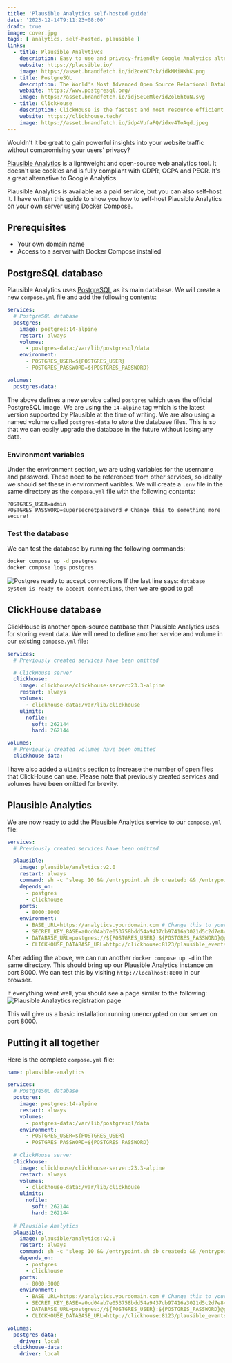 ```yaml
---
title: 'Plausible Analytics self-hosted guide'
date: '2023-12-14T9:11:23+08:00'
draft: true
image: cover.jpg
tags: [ analytics, self-hosted, plausible ]
links:
  - title: Plausible Analytivcs
    description: Easy to use and privacy-friendly Google Analytics alternative
    website: https://plausible.io/
    image: https://asset.brandfetch.io/id2ceYC7ck/idkMMiHKhK.png
  - title: PostgreSQL
    description: The World's Most Advanced Open Source Relational Database
    website: https://www.postgresql.org/
    image: https://asset.brandfetch.io/idjSeCeMle/idZol6htuN.svg
  - title: ClickHouse
    description: ClickHouse is the fastest and most resource efficient open-source database for real-time apps and analytics.
    website: https://clickhouse.tech/
    image: https://asset.brandfetch.io/idp4VufaPQ/idxv4ToAqd.jpeg
---
```


Wouldn't it be great to gain powerful insights into your website traffic without compromising your users' privacy?

[Plausible Analytics](https://plausible.io/) is a lightweight and open-source web analytics tool. It doesn't use cookies and is fully compliant with GDPR, CCPA and PECR. It's a great alternative to Google Analytics.

Plausible Analytics is available as a paid service, but you can also self-host it. I have written this guide to show you how to self-host Plausible Analytics on your own server using Docker Compose.

## Prerequisites

- Your own domain name
- Access to a server with Docker Compose installed

## PostgreSQL database

Plausible Analytics uses [PostgreSQL](https://www.postgresql.org/) as its main database. We will create a new `compose.yml` file and add the following contents:

```yaml
services:
  # PostgreSQL database
  postgres:
    image: postgres:14-alpine
    restart: always
    volumes:
      - postgres-data:/var/lib/postgresql/data
    environment:
      - POSTGRES_USER=${POSTGRES_USER}
      - POSTGRES_PASSWORD=${POSTGRES_PASSWORD}

volumes:
  postgres-data:
```

The above defines a new service called `postgres` which uses the official PostgreSQL image. We are using the `14-alpine` tag which is the latest version supported by Plausible at the time of writing. We are also using a named volume called `postgres-data` to store the database files. This is so that we can easily upgrade the database in the future without losing any data.

### Environment variables

Under the environment section, we are using variables for the username and password. These need to be referenced from other services, so ideally we should set these in environment varibles. We will create a `.env` file in the same directory as the `compose.yml` file with the following contents:

```
POSTGRES_USER=admin
POSTGRES_PASSWORD=supersecretpassword # Change this to something more secure!
```

### Test the database

We can test the database by running the following commands:

```bash
docker compose up -d postgres
docker compose logs postgres
```

![Postgres ready to accept connections](images/postgres-ready.png)
If the last line says: `database system is ready to accept connections`, then we are good to go!

## ClickHouse database

ClickHouse is another open-source database that Plausible Analytics uses for storing event data. We will need to define another service and volume in our existing `compose.yml` file: 

```yaml
services: 
  # Previously created services have been omitted

  # ClickHouse server
  clickhouse:
    image: clickhouse/clickhouse-server:23.3-alpine
    restart: always
    volumes:
      - clickhouse-data:/var/lib/clickhouse
    ulimits:
      nofile:
        soft: 262144
        hard: 262144

volumes:
  # Previously created volumes have been omitted
  clickhouse-data:
```

I have also added a `ulimits` section to increase the number of open files that ClickHouse can use. Please note that previously created services and volumes have been omitted for brevity.

## Plausible Analytics

We are now ready to add the Plausible Analytics service to our `compose.yml` file:

```yaml
services:
  # Previously created services have been omitted

  plausible:
    image: plausible/analytics:v2.0
    restart: always
    command: sh -c "sleep 10 && /entrypoint.sh db createdb && /entrypoint.sh db migrate && /entrypoint.sh run"
    depends_on:
      - postgres
      - clickhouse
    ports:
      - 8000:8000
    environment:
      - BASE_URL=https://analytics.yourdomain.com # Change this to your domain
      - SECRET_KEY_BASE=a0cd04ab7e053758bdd54a9437db97416a3021d5c2d7e847b15ee72006d1517f # Use `openssl rand -hex 64` to generate a new key
      - DATABASE_URL=postgres://${POSTGRES_USER}:${POSTGRES_PASSWORD}@postgres:5432/plausible  # References environment variables defined in the postgres step
      - CLICKHOUSE_DATABASE_URL=http://clickhouse:8123/plausible_events
```

After adding the above, we can run another `docker compose up -d` in the same directory. This should bring up our Plausible Analytics instance on port 8000. We can test this by visiting `http://localhost:8000` in our browser. 

If everything went well, you should see a page similar to the following: ![Plausible Analaytics registration page](images/plausible-register.png)

This will give us a basic installation running unencrypted on our server on port 8000.

## Putting it all together

Here is the complete `compose.yml` file:

```yaml
name: plausible-analytics

services:
  # PostgreSQL database
  postgres:
    image: postgres:14-alpine
    restart: always
    volumes:
      - postgres-data:/var/lib/postgresql/data
    environment:
      - POSTGRES_USER=${POSTGRES_USER}
      - POSTGRES_PASSWORD=${POSTGRES_PASSWORD}
  
  # ClickHouse server
  clickhouse:
    image: clickhouse/clickhouse-server:23.3-alpine
    restart: always
    volumes:
      - clickhouse-data:/var/lib/clickhouse
    ulimits:
      nofile:
        soft: 262144
        hard: 262144
  
  # Plausible Analytics
  plausible:
    image: plausible/analytics:v2.0
    restart: always
    command: sh -c "sleep 10 && /entrypoint.sh db createdb && /entrypoint.sh db migrate && /entrypoint.sh run"
    depends_on:
      - postgres
      - clickhouse
    ports:
      - 8000:8000
    environment:
      - BASE_URL=https://analytics.yourdomain.com # Change this to your domain
      - SECRET_KEY_BASE=a0cd04ab7e053758bdd54a9437db97416a3021d5c2d7e847b15ee72006d1517f # Use `openssl rand -hex 64` to generate a new key
      - DATABASE_URL=postgres://${POSTGRES_USER}:${POSTGRES_PASSWORD}@postgres:5432/plausible  # References environment variables defined in the postgres step
      - CLICKHOUSE_DATABASE_URL=http://clickhouse:8123/plausible_events

volumes:
  postgres-data:
    driver: local
  clickhouse-data:
    driver: local
```

